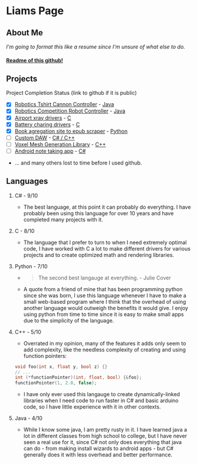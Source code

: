 # Liams Page
## About Me
*I'm going to format this like a resume since I'm unsure of what else to do.* 
#### [Readme of this github!](README.md)

## Projects
Project Completion Status (link to github if it is public)
- [x] [Robotics Tshirt Cannon Controller](https://github.com/AlphaKnights/Tshirt-Cannon-2020) - [Java](https://github.com/liamgolly/CSE110-Lab1/blob/main/index.md#languages)
- [x] [Robotics Competition Robot Controller](https://github.com/liamgolly/Robot-Code) - [Java](https://github.com/liamgolly/CSE110-Lab1/blob/main/index.md#languages)
- [x] [Airport xray drivers]() - [C](https://github.com/liamgolly/CSE110-Lab1/blob/main/index.md#languages)
- [x] [Battery charing drivers]() - [C](https://github.com/liamgolly/CSE110-Lab1/blob/main/index.md#languages)
- [x] [Book agregation site to epub scraper]() - [Python](https://github.com/liamgolly/CSE110-Lab1/blob/main/index.md#languages)
- [ ] [Custom DAW](https://github.com/liamgolly/ECE-45-DAW) - [C# / C++](https://github.com/liamgolly/CSE110-Lab1/blob/main/index.md#languages)
- [ ] [Voxel Mesh Generation Library]() - [C++](https://github.com/liamgolly/CSE110-Lab1/blob/main/index.md#languages)
- [ ] [Android note taking app]() - [C#](https://github.com/liamgolly/CSE110-Lab1/blob/main/index.md#languages)
- ... and many others lost to time before I used github.
## Languages

1. C# - 9/10
   - The best language, at this point it can probably do everything. I have probably been using this language for over 10 years and have completed many projects with it.
  
2. C - 8/10
   - The language that I prefer to turn to when I need extremely optimal code, I have worked with C a lot to make different drivers for various projects and to create optimized math and rendering libraries. 
  
3. Python - 7/10
   - >The second best langauge at everything. - Julie Cover
 
   - A quote from a friend of mine that has been programming python since she was born, I use this language whenever I have to make a small web-based program where I think that the overhead of using another language would outweigh the benefits it would give. I enjoy using python from time to time since it is easy to make small apps due to the simplicity of the language.
  
4. C++ - 5/10
   - Overrated in my opinion, many of the features it adds only seem to add complexity, like the needless complexity of creating and using function pointers:
   ```c++
   void foo(int x, float y, bool z) {}
   // ...
   int (*functionPointer)(int, float, bool) {&foo};
   functionPointer(1, 2.0, false);

   ```
   -  I have only ever used this langauge to create dynamically-linked libraries when I need code to run faster in C# and basic arduino code, so I have little experience with it in other contexts.


5. Java - 4/10
   - While I know some java, I am pretty rusty in it. I have learned java a lot in different classes from high school to college, but I have never seen a real use for it, since C# not only does everything that java can do - from making install wizards to android apps - but C# generally does it with less overhead and better performance.

